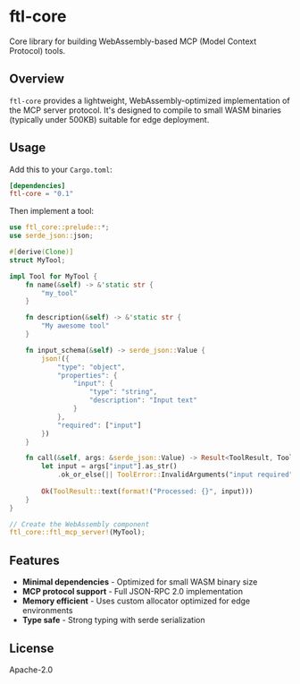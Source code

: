 # ftl-core

Core library for building WebAssembly-based MCP (Model Context Protocol) tools.

## Overview

`ftl-core` provides a lightweight, WebAssembly-optimized implementation of the MCP server protocol. It's designed to compile to small WASM binaries (typically under 500KB) suitable for edge deployment.

## Usage

Add this to your `Cargo.toml`:

```toml
[dependencies]
ftl-core = "0.1"
```

Then implement a tool:

```rust
use ftl_core::prelude::*;
use serde_json::json;

#[derive(Clone)]
struct MyTool;

impl Tool for MyTool {
    fn name(&self) -> &'static str {
        "my_tool"
    }

    fn description(&self) -> &'static str {
        "My awesome tool"
    }

    fn input_schema(&self) -> serde_json::Value {
        json!({
            "type": "object",
            "properties": {
                "input": {
                    "type": "string",
                    "description": "Input text"
                }
            },
            "required": ["input"]
        })
    }

    fn call(&self, args: &serde_json::Value) -> Result<ToolResult, ToolError> {
        let input = args["input"].as_str()
            .ok_or_else(|| ToolError::InvalidArguments("input required".to_string()))?;
        
        Ok(ToolResult::text(format!("Processed: {}", input)))
    }
}

// Create the WebAssembly component
ftl_core::ftl_mcp_server!(MyTool);
```

## Features

- **Minimal dependencies** - Optimized for small WASM binary size
- **MCP protocol support** - Full JSON-RPC 2.0 implementation
- **Memory efficient** - Uses custom allocator optimized for edge environments
- **Type safe** - Strong typing with serde serialization

## License

Apache-2.0